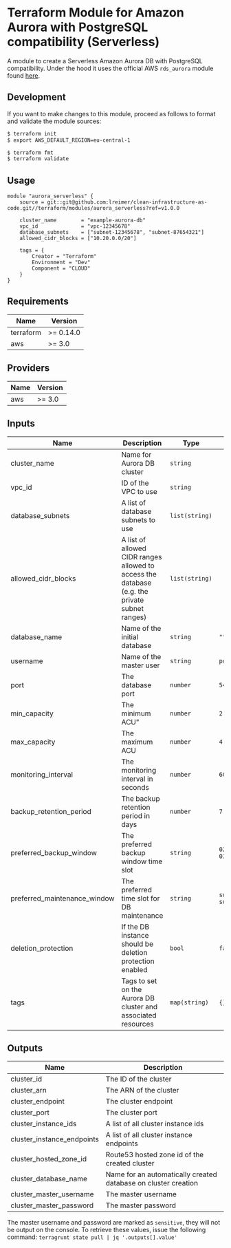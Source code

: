# Terraform Module for Amazon Aurora with PostgreSQL compatibility (Serverless)

A module to create a Serverless Amazon Aurora DB with PostgreSQL compatibility. Under the hood it
uses the official AWS `rds_aurora` module found [here](https://github.com/terraform-aws-modules/terraform-aws-rds-aurora).

## Development

If you want to make changes to this module, proceed as follows to format and validate the module sources:

```bash
$ terraform init
$ export AWS_DEFAULT_REGION=eu-central-1

$ terraform fmt
$ terraform validate
``` 

## Usage

```
module "aurora_serverless" {
    source = git::git@github.com:lreimer/clean-infrastructure-as-code.git//terraform/modules/aurora_serverless?ref=v1.0.0
    
    cluster_name        = "example-aurora-db"
    vpc_id              = "vpc-12345678"
    database_subnets    = ["subnet-12345678", "subnet-87654321"]
    allowed_cidr_blocks = ["10.20.0.0/20"]

    tags = {
        Creator = "Terraform"
        Environment = "Dev"
        Component = "CLOUD"
    }
}
```

## Requirements

| Name | Version |
|------|---------|
| terraform | >= 0.14.0 |
| aws       | >= 3.0    |

## Providers

| Name | Version |
|------|---------|
| aws  | >= 3.0  |

## Inputs

| Name | Description | Type | Default | Required |
|------|-------------|------|---------|:--------:|
| cluster_name | Name for Aurora DB cluster | `string` |  | yes |
| vpc_id | ID of the VPC to use | `string` |  | yes |
| database_subnets | A list of database subnets to use | `list(string)` |  | yes |
| allowed_cidr_blocks | A list of allowed CIDR ranges allowed to access the database (e.g. the private subnet ranges) | `list(string)` |  | yes |
| database_name | Name of the initial database | `string` | `""` | no |
| username | Name of the master user | `string` | `postgres` | no |
| port | The database port | `number` | `5432` | no |
| min_capacity | The minimum ACU" | `number` | `2` | no |
| max_capacity | The maximum ACU | `number` | `4` | no |
| monitoring_interval | The monitoring interval in seconds | `number` | `60` | no |
| backup_retention_period | The backup retention period in days | `number` | `7` | no |
| preferred_backup_window | The preferred backup window time slot | `string` | `02:00-03:00` | no |
| preferred_maintenance_window | The preferred time slot for DB maintenance | `string` | `sun:05:00-sun:06:00` | no |
| deletion_protection | If the DB instance should be deletion protection enabled | `bool` | `false` | no |
| tags | Tags to set on the Aurora DB cluster and associated resources | `map(string)` | `{}` | no |


## Outputs

| Name | Description |
|------|-------------|
| cluster_id | The ID of the cluster |
| cluster_arn | The ARN of the cluster |
| cluster_endpoint | The cluster endpoint |
| cluster_port | The cluster port |
| cluster_instance_ids | A list of all cluster instance ids |
| cluster_instance_endpoints | A list of all cluster instance endpoints |
| cluster_hosted_zone_id | Route53 hosted zone id of the created cluster |
| cluster_database_name | Name for an automatically created database on cluster creation |
| cluster_master_username | The master username |
| cluster_master_password | The master password |


The master username and password are marked as `sensitive`, they will not be output on the console.
To retrieve these values, issue the following command: `terragrunt state pull | jq '.outputs[].value'`
